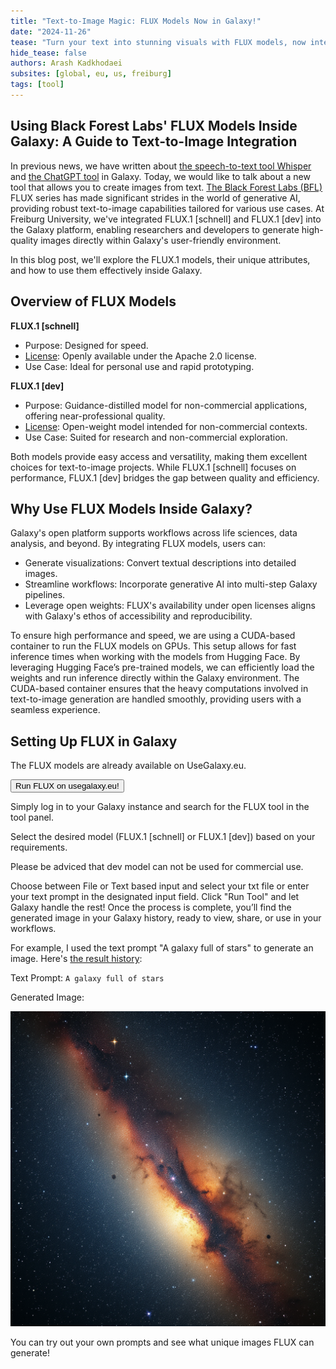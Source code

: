 ```yaml
---
title: "Text-to-Image Magic: FLUX Models Now in Galaxy!"
date: "2024-11-26"
tease: "Turn your text into stunning visuals with FLUX models, now integrated into Galaxy!"
hide_tease: false
authors: Arash Kadkhodaei
subsites: [global, eu, us, freiburg]
tags: [tool]
---
```


## Using Black Forest Labs' FLUX Models Inside Galaxy: A Guide to Text-to-Image Integration

In previous news, we have written about [the speech-to-text tool Whisper](https://galaxyproject.org/news/2024-04-25-whisper-tool/) and [the ChatGPT tool](https://galaxyproject.org/news/2023-08-14-chat-gpt/) in Galaxy. Today, we would like to talk about a new tool that allows you to create images from text.
[The Black Forest Labs (BFL)](https://blackforestlabs.ai/) FLUX series has made significant strides in the world of generative AI, providing robust text-to-image capabilities
tailored for various use cases. At Freiburg University, we've integrated FLUX.1 [schnell] and FLUX.1 [dev] into the Galaxy platform, enabling researchers and developers to generate
high-quality images directly within Galaxy's user-friendly environment.

In this blog post, we'll explore the FLUX.1 models, their unique attributes, and how to use them effectively inside Galaxy.

## Overview of FLUX Models

**FLUX.1 [schnell]**
* Purpose: Designed for speed.
* [License](https://github.com/black-forest-labs/flux/blob/main/model_licenses/LICENSE-FLUX1-schnell): Openly available under the Apache 2.0 license.
* Use Case: Ideal for personal use and rapid prototyping.

**FLUX.1 [dev]**
* Purpose: Guidance-distilled model for non-commercial applications, offering near-professional quality.
* [License](https://github.com/black-forest-labs/flux/blob/main/model_licenses/LICENSE-FLUX1-dev): Open-weight model intended for non-commercial contexts.
* Use Case: Suited for research and non-commercial exploration.

Both models provide easy access and versatility, making them excellent choices for text-to-image projects. While FLUX.1 [schnell] focuses on performance, FLUX.1 [dev] bridges the gap between quality and efficiency.

## Why Use FLUX Models Inside Galaxy?

Galaxy's open platform supports workflows across life sciences, data analysis, and beyond. By integrating FLUX models, users can:

* Generate visualizations: Convert textual descriptions into detailed images.
* Streamline workflows: Incorporate generative AI into multi-step Galaxy pipelines.
* Leverage open weights: FLUX's availability under open licenses aligns with Galaxy's ethos of accessibility and reproducibility.

To ensure high performance and speed, we are using a CUDA-based container to run the FLUX models on GPUs. This setup allows for fast inference times when working with the models from Hugging Face.
By leveraging Hugging Face’s pre-trained models, we can efficiently load the weights and run inference directly within the Galaxy environment. The CUDA-based container ensures that the heavy
computations involved in text-to-image generation are handled smoothly, providing users with a seamless experience.

## Setting Up FLUX in Galaxy

The FLUX models are already available on UseGalaxy.eu.

<a href="https://usegalaxy.eu/root?tool_id=black_forest_labs_flux"><button type="button" class="btn btn-success">Run FLUX on usegalaxy.eu!</button></a>

Simply log in to your Galaxy instance and search for the FLUX tool in the tool panel.

Select the desired model (FLUX.1 [schnell] or FLUX.1 [dev]) based on your requirements.

Please be adviced that dev model can not be used for commercial use.

Choose between File or Text based input and select your txt file or enter your text prompt in the designated input field.
Click "Run Tool" and let Galaxy handle the rest!
Once the process is complete, you’ll find the generated image in your Galaxy history, ready to view, share, or use in your workflows.

For example, I used the text prompt "A galaxy full of stars" to generate an image. Here's [the result history](https://usegalaxy.eu/u/brilliantarash/h/flux):

Text Prompt: `A galaxy full of stars`

Generated Image:

![FLUX_on_text_prompt_(A_galaxy_full_of_stars)](./FLUX_on_text_prompt-a_galaxy_full_of_stars.png)

You can try out your own prompts and see what unique images FLUX can generate!
